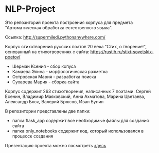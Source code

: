 # NLP-Project

Это репозиторий проекта построения корпуса для предмета "Автоматическая обработка естественного языка". 

Ссылка: http://supermiledi.pythonanywhere.com/

Корпус стихотворений русских поэтов 20 века "Стих, о творение!", основанный на стихотворениях с сайта: https://rustih.ru/stixi-sovetskix-poetov/

- Шерман Ксения - сбор копуса
- Камаева Элина - морфологическая разметка
- Островская Мария - разработка поиска
- Сухарева Мария - сборка сайта

Корпус содержит 263 стихотворения, написанных 7 поэтами: Сергей Есенин, Владимир Маяковский, Анна Ахматова, Марина Цветаева, Александр Блок, Валерий Брюсов, Иван Бунин

В репозитории представлены две папки:
- папка flask_app содержит все необходимые файлы для создания сайта
- папка only_notebooks содержит код, который использовался в процессе создания

Презентацию проекта можно посмотреть [здесь](https://docs.google.com/presentation/d/1eXlpH3kBsDFEQT9E3tCa430ALvZ7CgMNIcbMeKQDx3s/edit#slide=id.p)

